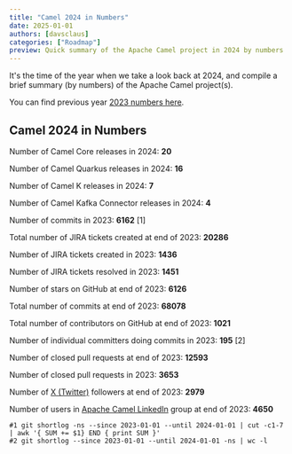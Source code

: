 ```yaml
---
title: "Camel 2024 in Numbers"
date: 2025-01-01
authors: [davsclaus]
categories: ["Roadmap"]
preview: Quick summary of the Apache Camel project in 2024 by numbers
---
```


It's the time of the year when we take a look back at 2024, and compile a brief summary (by numbers) of the Apache Camel project(s).

You can find previous year [2023 numbers here](/blog/2024/01/2023-Numbers/).

## Camel 2024 in Numbers

Number of Camel Core releases in 2024: **20**

Number of Camel Quarkus releases in 2024: **16**

Number of Camel K releases in 2024: **7**

Number of Camel Kafka Connector releases in 2024: **4**

Number of commits in 2023: **6162** [1]

Total number of JIRA tickets created at end of 2023: **20286**

Number of JIRA tickets created in 2023: **1436**

Number of JIRA tickets resolved in 2023: **1451**

Number of stars on GitHub at end of 2023: **6126**

Total number of commits at end of 2023: **68078**

Total number of contributors on GitHub at end of 2023: **1021**

Number of individual committers doing commits in 2023: **195** [2]

Number of closed pull requests at end of 2023: **12593**

Number of closed pull requests in 2023: **3653**

Number of [X (Twitter)](https://twitter.com/ApacheCamel) followers at end of 2023: **2979**

Number of users in [Apache Camel LinkedIn](https://www.linkedin.com/groups/2447439/) group at end of 2023: **4650** 

```
#1 git shortlog -ns --since 2023-01-01 --until 2024-01-01 | cut -c1-7 | awk '{ SUM += $1} END { print SUM }'
#2 git shortlog --since 2023-01-01 --until 2024-01-01 -ns | wc -l
```
